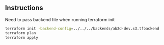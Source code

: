 ## Instructions

Need to pass backend file when running terraform init

```bash
terraform init -backend-config=../../../backends/ab2d-dev.s3.tfbackend 
terraform plan
terraform apply
```
